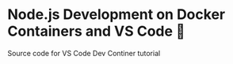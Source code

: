 # Node.js Development on Docker Containers and VS Code 🚀

Source code for VS Code Dev Continer tutorial
